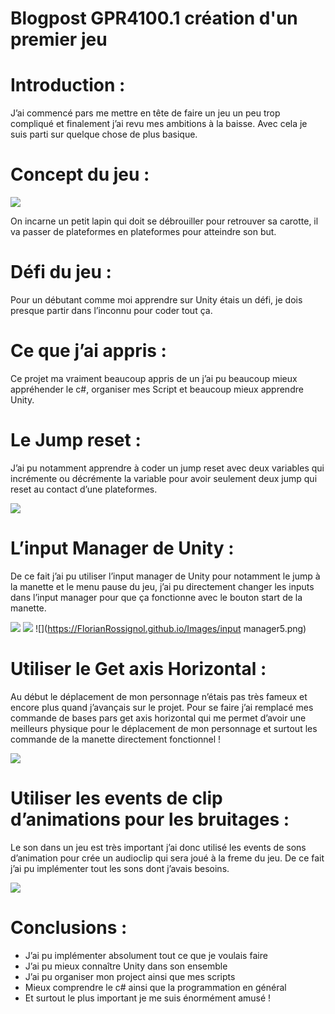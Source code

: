 # Blogpost GPR4100.1 création d'un premier jeu


# Introduction :

J’ai commencé pars me mettre en tête de faire un jeu un peu trop compliqué et finalement j’ai revu mes ambitions à la baisse. Avec cela je suis parti sur quelque chose de plus basique.


# Concept du jeu : 

![](https://FlorianRossignol.github.io/Images/wintuto.png)

On incarne un petit lapin qui doit se débrouiller pour retrouver sa carotte, il va passer de plateformes en plateformes pour atteindre son but.


# Défi du jeu :

Pour un débutant comme moi apprendre sur Unity étais un défi, je dois presque partir dans l’inconnu pour coder tout ça.


# Ce que j’ai appris : 

Ce projet ma vraiment beaucoup appris de un j’ai pu beaucoup mieux appréhender le c#, organiser mes Script et beaucoup mieux apprendre Unity.


# Le Jump reset : 

J’ai pu notamment  apprendre à coder un jump reset avec deux variables qui incrémente ou décrémente la variable pour avoir seulement deux jump qui reset au contact d’une plateformes.

![](https://FlorianRossignol.github.io/Images/jump.png)


# L’input Manager de Unity :

De ce fait j’ai pu utiliser l’input manager de Unity pour notamment le jump à la manette et le menu pause du jeu, j’ai pu directement changer les inputs dans l’input manager pour que ça fonctionne avec le bouton start de la manette.

![](https://FlorianRossignol.github.io/Images/inputmanager3.png)
![](https://FlorianRossignol.github.io/Images/inputmanager4.png)
![](https://FlorianRossignol.github.io/Images/input manager5.png)

# Utiliser le Get axis Horizontal :

Au début le déplacement de mon personnage n’étais pas très fameux et encore plus quand j’avançais sur le projet. Pour se faire j’ai remplacé mes commande de bases pars get axis horizontal qui me permet d’avoir une meilleurs physique pour le déplacement de mon personnage et surtout les commande de la manette directement fonctionnel !

![](https://FlorianRossignol.github.io/Images/Getaxis.png)


# Utiliser les events de clip d’animations pour les bruitages : 

Le son dans un jeu est très important j’ai donc utilisé les events de sons d’animation pour crée un audioclip qui sera joué à la freme du jeu. De ce fait j’ai pu implémenter tout les sons dont j’avais besoins.

![](https://FlorianRossignol.github.io/Images/sound.png)


# Conclusions :


- J’ai pu implémenter absolument tout ce que je voulais faire
- J’ai pu mieux connaître Unity dans son ensemble
- J’ai pu organiser mon project ainsi que mes scripts
- Mieux comprendre le c# ainsi que la programmation en général 
- Et surtout le plus important je me suis énormément amusé !
